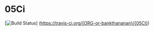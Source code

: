 # 05Ci
[![Build Status](https://travis-ci.org/{ORG-or-bankthananan}/{05CI}.png?branch=master)] (https://travis-ci.org/{ORG-or-bankthananan}/{05CI})